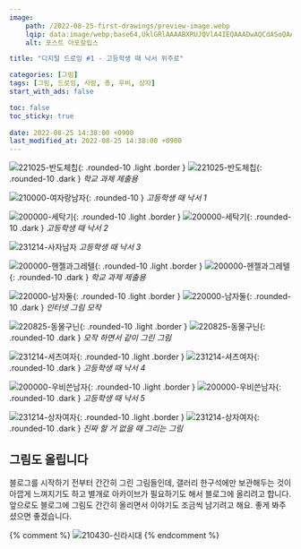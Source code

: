 ```yaml
---
image:
    path: /2022-08-25-first-drawings/preview-image.webp
    lqip: data:image/webp;base64,UklGRlAAAABXRUJQVlA4IEQAAADwAQCdASoQAAgAAgA0JaQAD4WwKYuRsAAA/v58LC1cLESP9ztg6FTwgeVVOIMR19dwzrRkt/f6yWyrN/pF2btgTAAAAA==
    alt: 포스트 아포칼립스

title: "디지털 드로잉 #1 - 고등학생 때 낙서 위주로"

categories: [그림]
tags: [그림, 드로잉, 사람, 총, 우비, 상자]
start_with_ads: false

toc: false
toc_sticky: true
 
date: 2022-08-25 14:38:00 +0900
last_modified_at: 2022-08-25 14:38:00 +0900
---
```


![221025-반도체칩](/drawing/221025-반도체칩.webp){: .rounded-10 .light .border }
![221025-반도체칩](/drawing/221025-반도체칩.webp){: .rounded-10 .dark }
_학교 과제 제출용_

![210000-여자랑남자](/drawing/210000-여자랑남자.webp){: .rounded-10 }
_고등학생 때 낙서 1_

![200000-세탁기](/drawing/200000-세탁기.webp){: .rounded-10 .light .border }
![200000-세탁기](/drawing/200000-세탁기.webp){: .rounded-10 .dark }
_고등학생 때 낙서 2_

![231214-사자남자](/drawing/231214-사자남자.webp)
_고등학생 때 낙서 3_

![200000-헨젤과그레텔](/drawing/200000-헨젤과그레텔.webp){: .rounded-10 .light .border }
![200000-헨젤과그레텔](/drawing/200000-헨젤과그레텔.webp){: .rounded-10 .dark }
_학교 과제 제출용_

![220000-남자둘](/drawing/220000-남자둘.webp){: .rounded-10 .light .border }
![220000-남자둘](/drawing/220000-남자둘.webp){: .rounded-10 .dark }
_인터넷 그림 모작_

![220825-동물구닌](/drawing/220825-동물구닌.webp){: .rounded-10 .light .border }
![220825-동물구닌](/drawing/220825-동물구닌.webp){: .rounded-10 .dark }
_모작 하면서 같이 그린 그림_

![231214-셔츠여자](/drawing/231214-셔츠여자.webp){: .rounded-10 .light .border }
![231214-셔츠여자](/drawing/231214-셔츠여자.webp){: .rounded-10 .dark }
_고등학생 때 낙서 4_

![200000-우비쓴남자](/drawing/200000-우비쓴남자.webp){: .rounded-10 .light .border }
![200000-우비쓴남자](/drawing/200000-우비쓴남자.webp){: .rounded-10 .dark }
_고등학생 때 낙서 5_

![231214-상자여자](/drawing/231214-상자여자.webp){: .rounded-10 .light .border }
![231214-상자여자](/drawing/231214-상자여자.webp){: .rounded-10 .dark }
_진짜 할 거 없을 때 그리는 그림_

## **그림도 올립니다**

블로그를 시작하기 전부터 간간히 그린 그림들인데, 갤러리 한구석에만 보관해두는 것이 아깝게 느껴지기도 하고 별개로 아카이브가 필요하기도 해서 블로그에 올리려고 합니다. 앞으로도 블로그에 그림도 간간히 올리면서 이야기도 조금씩 남기려고 해요. 좋게 봐주셨으면 좋겠습니다.

{% comment %}
![210430-신라시대](/drawing/210430-신라시대.webp)
{% endcomment %}